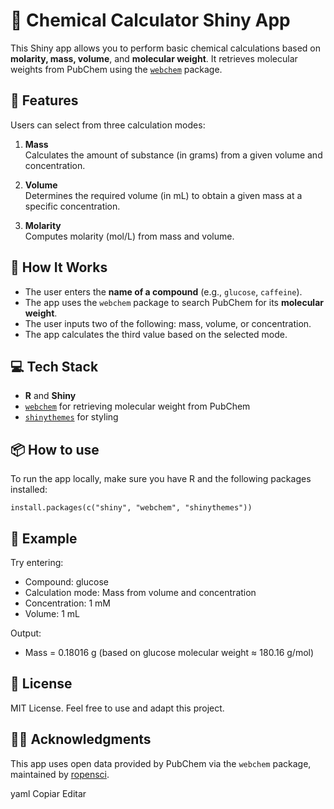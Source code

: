 # 🧪 Chemical Calculator Shiny App

This Shiny app allows you to perform basic chemical calculations based on **molarity, mass, volume**, and **molecular weight**. It retrieves molecular weights from PubChem using the [`webchem`](https://github.com/ropensci/webchem) package.

## 🚀 Features

Users can select from three calculation modes:

1. **Mass**  
   Calculates the amount of substance (in grams) from a given volume and concentration.

2. **Volume**  
   Determines the required volume (in mL) to obtain a given mass at a specific concentration.

3. **Molarity**  
   Computes molarity (mol/L) from mass and volume.

## 🧮 How It Works

- The user enters the **name of a compound** (e.g., `glucose`, `caffeine`).
- The app uses the `webchem` package to search PubChem for its **molecular weight**.
- The user inputs two of the following: mass, volume, or concentration.
- The app calculates the third value based on the selected mode.

## 💻 Tech Stack

- **R** and **Shiny**
- [`webchem`](https://docs.ropensci.org/webchem/) for retrieving molecular weight from PubChem
- [`shinythemes`](https://rstudio.github.io/shinythemes/) for styling

## 📦 How to use

To run the app locally, make sure you have R and the following packages installed:

`install.packages(c("shiny", "webchem", "shinythemes"))`

## 🧪 Example
Try entering:
- Compound: glucose
- Calculation mode: Mass from volume and concentration
- Concentration: 1 mM
- Volume: 1 mL

Output:
- Mass = 0.18016 g (based on glucose molecular weight ≈ 180.16 g/mol)

## 📄 License
MIT License. Feel free to use and adapt this project.

## 🙋‍♀️ Acknowledgments
This app uses open data provided by PubChem via the `webchem` package, maintained by [ropensci](https://ropensci.org/).

yaml
Copiar
Editar

